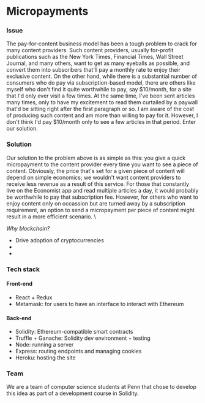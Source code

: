 # Micropayments
### Issue
The pay-for-content business model has been a tough problem to crack for many content providers. Such content providers, usually for-profit publications such as the New York Times, Financial Times, Wall Street Journal, and many others, want to get as many eyeballs as possible, and convert them into subscribers that'll pay a monthly rate to enjoy their exclusive content. On the other hand, while there is a substantial number of consumers who do pay via subscription-based model, there are others like myself who don't find it quite worthwhile to pay, say $10/month, for a site that I'd only ever visit a few times. At the same time, I've been sent articles many times, only to have my excitement to read them curtailed by a paywall that'd be sitting right after the first paragraph or so. I am aware of the cost of producing such content and am more than willing to pay for it. However, I don't think I'd pay $10/month only to see a few articles in that period. Enter our solution.

### Solution
Our solution to the problem above is as simple as this: you give a quick micropayment to the content provider every time you want to see a piece of content. Obviously, the price that's set for a given piece of content will depend on simple economics; we wouldn't want content providers to receive less revenue as a result of this service. For those that constantly live on the Economist app and read multiple articles a day, it would probably be worthwhile to pay that subscription fee. However, for others who want to enjoy content only on occassion but are turned away by a subscription requirement, an option to send a micropayment per piece of content might result in a more efficient scenario. \

*Why blockchain?*
* Drive adoption of cryptocurrencies
* 
*

### Tech stack
#### Front-end
* React + Redux
* Metamask: for users to have an interface to interact with Ethereum

#### Back-end
* Solidity: Ethereum-compatible smart contracts
* Truffle + Ganache: Solidity dev environment + testing
* Node: running a server
* Express: routing endpoints and managing cookies
* Heroku: hosting the site

### Team
We are a team of computer science students at Penn that chose to develop this idea as part of a development course in Solidity.